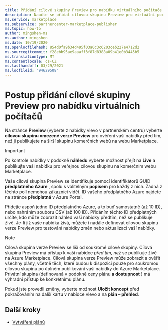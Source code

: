 ```yaml
---
title: Přidání cílové skupiny Preview pro nabídku virtuálního počítače na Azure Marketplace
description: Naučte se přidat cílovou skupinu Preview pro virtuální počítač na Azure Marketplace.
ms.service: marketplace
ms.subservice: partnercenter-marketplace-publisher
ms.topic: how-to
author: mingshen-ms
ms.author: mingshen
ms.date: 10/19/2020
ms.openlocfilehash: 854d0fa9b34d495f03a0c3c6203ceb227e4712d2
ms.sourcegitcommit: f28ebb95ae9aaaff3f87d8388a09b41e0b3445b5
ms.translationtype: MT
ms.contentlocale: cs-CZ
ms.lasthandoff: 03/29/2021
ms.locfileid: "94629508"
---
```

# <a name="how-to-add-a-preview-audience-for-a-virtual-machine-offer"></a>Postup přidání cílové skupiny Preview pro nabídku virtuálních počítačů

Na stránce **Preview** (vyberte z nabídky vlevo v partnerském centru) vyberte **cílovou skupinu omezené verze Preview** pro ověření vaší nabídky před tím, než ji publikujete na širší skupinu komerčních webů na webu Marketplace.

> [!IMPORTANT]
> Po kontrole nabídky v podokně **náhledu** vyberte možnost přejít na **Live** a publikujte vaši nabídku pro veřejnou cílovou skupinu na komerčním webu Marketplace.

Vaše cílová skupina Preview se identifikuje pomocí identifikátorů GUID **předplatného Azure** , spolu s volitelným **popisem** pro každý z nich. Žádná z těchto polí nemohou zákazníci vidět. ID vašeho předplatného Azure najdete na stránce **předplatná** v Azure Portal.

Přidejte aspoň jedno ID předplatného Azure, a to buď samostatně (až 10 ID), nebo nahráním souboru CSV (až 100 ID). Přidáním těchto ID předplatných určíte, kdo může zobrazit náhled vaší nabídky předtím, než se publikuje živě. Je-li již vaše nabídka živá, můžete i nadále definovat cílovou skupinu verze Preview pro testování nabídky změn nebo aktualizací vaší nabídky.

> [!NOTE]
> Cílová skupina verze Preview se liší od soukromé cílové skupiny. Cílová skupina Preview má přístup k vaší nabídce *před tím, než* se publikuje živě na Azure Marketplace. Cílová skupina verze Preview může zobrazit a ověřit všechny plány, včetně těch, které budou k dispozici pouze pro soukromou cílovou skupinu po úplném publikování vaší nabídky do Azure Marketplace. Privátní skupina (definovaná v podokně ceny plánu **a dostupnost** ) má výhradní přístup ke konkrétnímu plánu.

Pokud jste provedli změny, vyberte možnost **Uložit koncept** před pokračováním na další kartu v nabídce vlevo a na **plán – přehled**.

## <a name="next-steps"></a>Další kroky

- [Vytváření plánů](azure-vm-create-plans.md)
